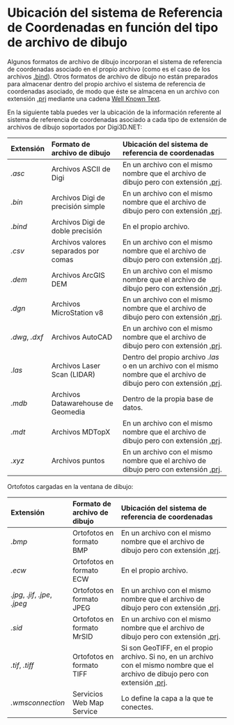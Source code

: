 # Ubicación del sistema de Referencia de Coordenadas en función del tipo de archivo de dibujo

Algunos formatos de archivo de dibujo incorporan el sistema de referencia de coordenadas asociado en el propio archivo \(como es el caso de los archivos [.bind]()\). Otros formatos de archivo de dibujo no están preparados para almacenar dentro del propio archivo el sistema de referencia de coordenadas asociado, de modo que éste se almacena en un archivo con extensión [.prj]() mediante una cadena [Well Known Text](CadenasWellKnownText.html)_._

En la siguiente tabla puedes ver la ubicación de la información referente al sistema de referencia de coordenadas asociado a cada tipo de extensión de archivos de dibujo soportados por Digi3D.NET:

| Extensión | Formato de archivo de dibujo | Ubicación del sistema de referencia de coordenadas |
| :--- | :--- | :--- |
| _.asc_ | Archivos ASCII de Digi | En un archivo con el mismo nombre que el archivo de dibujo pero con extensión [.prj](). |
| _.bin_ | Archivos Digi de precisión simple | En un archivo con el mismo nombre que el archivo de dibujo pero con extensión [.prj](). |
| _.bind_ | Archivos Digi de doble precisión | En el propio archivo. |
| _.csv_ | Archivos valores separados por comas | En un archivo con el mismo nombre que el archivo de dibujo pero con extensión [.prj](). |
| _.dem_ | Archivos ArcGIS DEM | En un archivo con el mismo nombre que el archivo de dibujo pero con extensión [.prj](). |
| _.dgn_ | Archivos MicroStation v8 | En un archivo con el mismo nombre que el archivo de dibujo pero con extensión [.prj](). |
| _.dwg_, _.dxf_ | Archivos AutoCAD | En un archivo con el mismo nombre que el archivo de dibujo pero con extensión [.prj](). |
| _.las_ | Archivos Laser Scan \(LIDAR\) | Dentro del propio archivo _.las_ o en un archivo con el mismo nombre que el archivo de dibujo pero con extensión [.prj](). |
| _.mdb_ | Archivos Datawarehouse de Geomedia | Dentro de la propia base de datos. |
| _.mdt_ | Archivos MDTopX | En un archivo con el mismo nombre que el archivo de dibujo pero con extensión [.prj](). |
| _.xyz_ | Archivos puntos | En un archivo con el mismo nombre que el archivo de dibujo pero con extensión [.prj](). |

Ortofotos cargadas en la ventana de dibujo:

| Extensión | Formato de archivo de dibujo | Ubicación del sistema de referencia de coordenadas |
| :--- | :--- | :--- |
| _.bmp_ | Ortofotos en formato BMP | En un archivo con el mismo nombre que el archivo de dibujo pero con extensión [.prj](). |
| _.ecw_ | Ortofotos en formato ECW | En el propio archivo. |
| _.jpg_, _.jif_, _.jpe_, _.jpeg_ | Ortofotos en formato JPEG | En un archivo con el mismo nombre que el archivo de dibujo pero con extensión [.prj](). |
| _.sid_ | Ortofotos en formato MrSID | En un archivo con el mismo nombre que el archivo de dibujo pero con extensión [.prj](). |
| _.tif_, _.tiff_ | Ortofotos en formato TIFF | Si son GeoTIFF, en el propio archivo. Si no, en un archivo con el mismo nombre que el archivo de dibujo pero con extensión [.prj](). |
| _.wmsconnection_ | Servicios Web Map Service | Lo define la capa a la que te conectes. |

